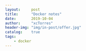 ```yaml
---
layout:     post
title:      "Docker notes"
date:       2019-10-04
author:     "xcTorres"
header-img: "img/in-post/offer.jpg"
catalog:    true
tags:
    - docker
---  
```

